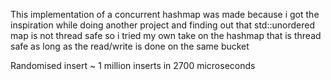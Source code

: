 This implementation of a concurrent hashmap was made because i got the inspiration while doing another project
and finding out that std::unordered map is not thread safe so i tried my own take on the hashmap that is thread safe as long as the 
read/write is done on the same bucket 

Randomised insert ~ 1 million inserts in 2700 microseconds
